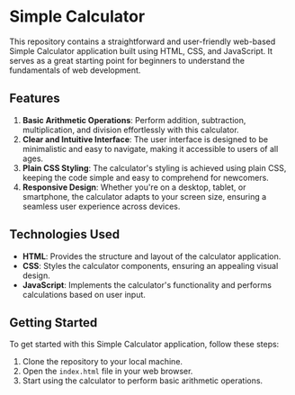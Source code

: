 # Simple Calculator

This repository contains a straightforward and user-friendly web-based Simple Calculator application built using HTML, CSS, and JavaScript. It serves as a great starting point for beginners to understand the fundamentals of web development.

## Features

1. **Basic Arithmetic Operations**: Perform addition, subtraction, multiplication, and division effortlessly with this calculator.
2. **Clear and Intuitive Interface**: The user interface is designed to be minimalistic and easy to navigate, making it accessible to users of all ages.
3. **Plain CSS Styling**: The calculator's styling is achieved using plain CSS, keeping the code simple and easy to comprehend for newcomers.
4. **Responsive Design**: Whether you're on a desktop, tablet, or smartphone, the calculator adapts to your screen size, ensuring a seamless user experience across devices.

## Technologies Used

- **HTML**: Provides the structure and layout of the calculator application.
- **CSS**: Styles the calculator components, ensuring an appealing visual design.
- **JavaScript**: Implements the calculator's functionality and performs calculations based on user input.

## Getting Started

To get started with this Simple Calculator application, follow these steps:

1. Clone the repository to your local machine.
2. Open the `index.html` file in your web browser.
3. Start using the calculator to perform basic arithmetic operations.
